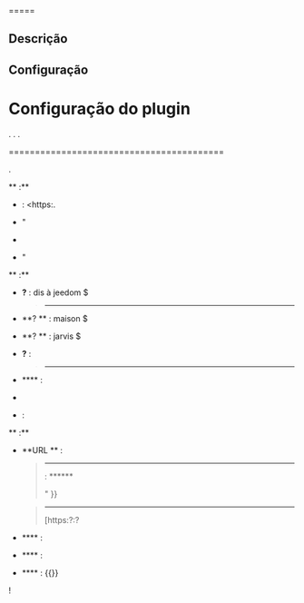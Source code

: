 
=====

Descrição
-----------





Configuração
-------------

Configuração do plugin
=======================


. 
. 
.


=========================================

.

** :**

-    : <https:.
    

-   "

-   
    

-   "

** :**

-   **?** : dis à jeedom \$

    > ****
    >
    > 

-   **? ** : maison \$

-   **? ** : jarvis \$

-   **?** : 
    

    > ****
    >
    > 
    > 

-   **** : 

-   
    

-    : 

** :**

-   **URL ** : 
    

    > ****
    >
    >  : ****** 
    > 
    > "
    > }}

    > ****
    >
    > 
    > [https:?:?

-   **** : 

-   **** : 

-   **** : {{}}


 !


